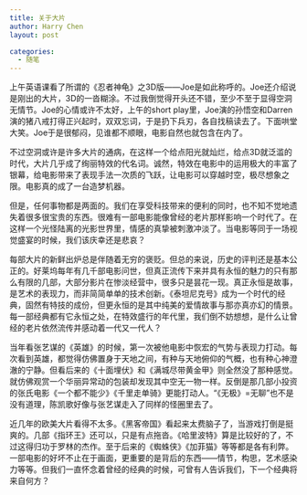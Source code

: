 ```yaml
---
title: 关于大片
author: Harry Chen
layout: post

categories:
  - 随笔
---
```


  上午英语课看了所谓的《忍者神龟》之3D版——Joe是如此称呼的。Joe还介绍说是刚出的大片，3D的一沓糊涂。不过我倒觉得开头还不错，至少不至于显得空洞无情节。Joe的心情或许不太好，上午的short play里，Joe演的孙悟空和Darren演的猪八戒打得正兴起时，双双忘词，于是扔下兵刃，各自找稿读去了。下面哄堂大笑。Joe于是很郁闷，见谁都不顺眼，电影自然也就包含在内了。

  不过空洞或许是许多大片的通病，在这样一个给点阳光就灿烂，给点3D就泛滥的时代，大片几乎成了绚丽特效的代名词。诚然，特效在电影中的运用极大的丰富了银幕，给电影带来了表现手法一次质的飞跃，让电影可以穿越时空，极尽想象之限。电影真的成了一台造梦机器。

  但是，任何事物都是两面的。我们在享受科技带来的便利的同时，也不知不觉地遗失着很多很宝贵的东西。很难有一部电影能像曾经的老片那样影响一个时代了。在这样一个光怪陆离的光影世界里，情感的真挚被刺激冲淡了。当电影等同于一场视觉盛宴的时候，我们该庆幸还是悲哀？

  每部大片的新鲜出炉总是伴随着无穷的褒贬。但总的来说，历史的评判还是基本公正的。好莱坞每年有几千部电影问世，但真正流传下来并具有永恒的魅力的只有那么有限的几部，大部分影片在惨淡经营中，很多只是昙花一现。真正永恒是故事，是艺术的表现力，而非简简单单的技术创新。《泰坦尼克号》成为一个时代的经典，固然有特技的成份，但更永恒的是其中纯美的爱情故事与那亦真亦幻的情景。每一部经典都有它永恒之处，在特效盛行的年代里，我们倒不妨想想，是什么让曾经的老片依然流传并感动着一代又一代人？

  当年看张艺谋的《英雄》的时候，第一次被他电影中恢宏的气势与表现力打动。每次看到英雄，都觉得仿佛置身于天地之间，有种与天地俯仰的气概，也有种心神澄澈的宁静。但看后来的《十面埋伏》和《满城尽带黄金甲》则全然没了那种感觉。就仿佛观赏一个华丽异常动的包装却发现其中空无一物一样。反倒是那几部小投资的张氏电影《一个都不能少》《千里走单骑》更能打动人。“《无极》=无聊”也不是没有道理，陈凯歌好像与张艺谋走入了同样的怪圈里去了。

  近几年的欧美大片看得不太多。《黑客帝国》看起来太费脑子了，当游戏打倒是挺爽的。几部《指环王》还可以，只是有点拖沓。《哈里波特》算是比较好的了，不过这得归功于罗林的杰作。至于后来的《蜘蛛侠》《加菲猫》等等都是各有利弊。一部电影的好坏不止在于画面，更重要的是背后的东西——情节，构思，艺术感染力等等。但我们一直怀念着曾经的经典的时候，可曾有人告诉我们，下一个经典将来自何方？
